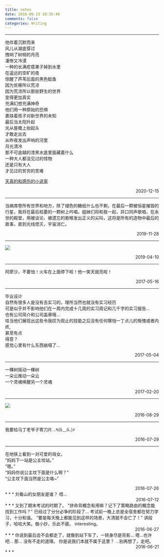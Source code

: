 ```yaml
---
title: notes
date: 2016-06-23 10:35:49
comments: false
categories: Writing
---
```

<script src="https://blog-1252261399.cos-website.ap-beijing.myqcloud.com/images/pangu.js"></script>


***
他伴着沉默而来  
风儿从湖底穿过  
拽响了树梢的月亮  
凄惨又冷漠  
一种的长满疙瘩果子掉到水里  
在遥远的空旷的夜  
惊醒了芦苇后面的黑色鲶鱼  
因为贫瘠所以荒凉  
因为荒凉所以那些野生的世界  
变得更加真实  
充满幻想充满神奇  
他们用一种原始的恐惧  
裹挟着孩子对新世界的未知  
最后当太阳升起  
光从屋檐上抬起头  
才敢走出去  
从昨夜发出声响的河里  
月光清冷  
那不可逾越的漆黑水底里面藏着什么  
一种大人都没见过的怪物  
还是只有大人  
才见过的贫穷的苦难  

[天真的和感伤的小说家](https://www.bilibili.com/video/BV17y4y1r7Ld)

<div align = right>2020-12-15</div>

* * *
当熵席卷所有世界和地方，除了褪色的糖纸什么也不剩，在最后一颗被恒星摧毁的行星，我将在最后枯萎的一颗树上吟唱，姐妹们将和我一起，异口同声歌唱，在永世的殿堂，用被谈论、被遗忘的歌喉发出正义的尖叫，这将是所有的造物中最后的故事，直到光线熄灭，宇宙消亡。

<div align = right>2019-11-28</div>

* * *
![](https://blog-1252261399.cos-website.ap-beijing.myqcloud.com/images/eso1907a.jpg)

<div align = right>2019-04-10</div>

* * *
阿廖沙，不要怕！火车在上面停下啦！他一笑天就亮啦！

<div align = right>2017-05-16</div>

* * *
毕业设计  
自然有很多人是没有去实习的，理所当然也就没有实习经历  
可是似乎并不影响他们在一周内完成十几周的实习周记和几千字的实习报告...  
也有公司简介和公司盖章哦...  
哇当他们展现出这些令我叹为观止的技能之后没有任何哪怕一丁点儿的惭愧或者内疚,  
甚至有点  
得意？  
感觉心里有什么东西崩塌了...  

<div align = right>2017-05-04</div>

* * *
一棵树摇动一棵树  
一朵云推动一朵云  
一个灵魂唤醒另一个灵魂  
<div align = right>2017-02-20</div>

* * *
![](https://blog-1252261399.cos-website.ap-beijing.myqcloud.com/images/IMG_1141.PNG)

<div align = right>2016-08-29</div>

* * *
我要给马丁老爷子寄刀片...٩(ŏ﹏ŏ、)۶

<div align = right>2016-07-29</div>

* * *
在地铁上看到一对可爱的母女。  
“妈妈下一站是公主坟站。”  
“嗯。”  
“妈妈你说公主坟下面是什么啊？”  
“公主坟下面当然是公主咯~”
<div align = right>2016-07-26</div>
* * *
刘看山的女朋友是谁？  
唔…

<div align = right>2016-07-12</div>
* * *
又到了期末考试的时期了。  
"拼命背概念有用嘛？记下了策略路由的概念能找到工作吗？"  
已经过了分分必争的阶段了...  
考试前一晚上总是全宿舍都在努力学习，十分和谐。  
"要是每天晚上都能见到这样的场景，大清就不会亡了！"  
讲段子，哈哈大笑。做小抄，乐此不疲。  
interesting。

<div align = right>2016-06-27</div>
* * *
你说到最后会不会都走了，就像到站下车了，一转身尽是背影…  
嗯…也许吧…  
那…  
没有不走的道理。  
你是说我们本就不属于这里？  
…别再想了，走吧。  

<div align = right>2016-06-21</div>
* * *

<script>pangu.spacingPage();</script>


